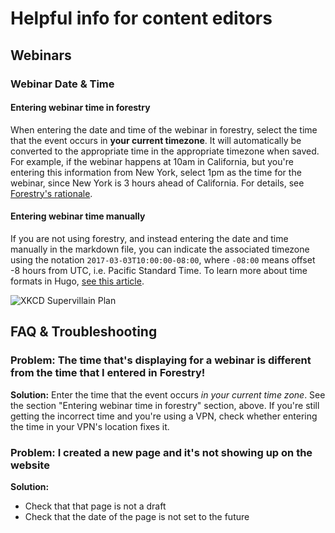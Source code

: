 # Helpful info for content editors

## Webinars

### Webinar Date & Time

#### Entering webinar time in forestry

When entering the date and time of the webinar in forestry, select the time that the event occurs in **your current timezone**. It will automatically be converted to the appropriate time in the appropriate timezone when saved. For example, if the webinar happens at 10am in California, but you're entering this information from New York, select 1pm as the time for the webinar, since New York is 3 hours ahead of California. For details, see [Forestry's rationale](https://forestry.io/docs/faqs/timezones/).

#### Entering webinar time manually

If you are not using forestry, and instead entering the date and time manually in the markdown file, you can indicate the associated timezone using the notation `2017-03-03T10:00:00-08:00`, where `-08:00` means offset -8 hours from UTC, i.e. Pacific Standard Time. To learn more about time formats in Hugo, [see this article](https://gohugohq.com/howto/hugo-dateformat/).

![XKCD Supervillain Plan](https://www.explainxkcd.com/wiki/images/e/e8/supervillain_plan.png)

## FAQ & Troubleshooting

### Problem: The time that's displaying for a webinar is different from the time that I entered in Forestry!

**Solution:** Enter the time that the event occurs *in your current time zone*. See the section "Entering webinar time in forestry" section, above. If you're still getting the incorrect time and you're using a VPN, check whether entering the time in your VPN's location fixes it.

### Problem: I created a new page and it's not showing up on the website

**Solution:** 
- Check that that page is not a draft
- Check that the date of the page is not set to the future

